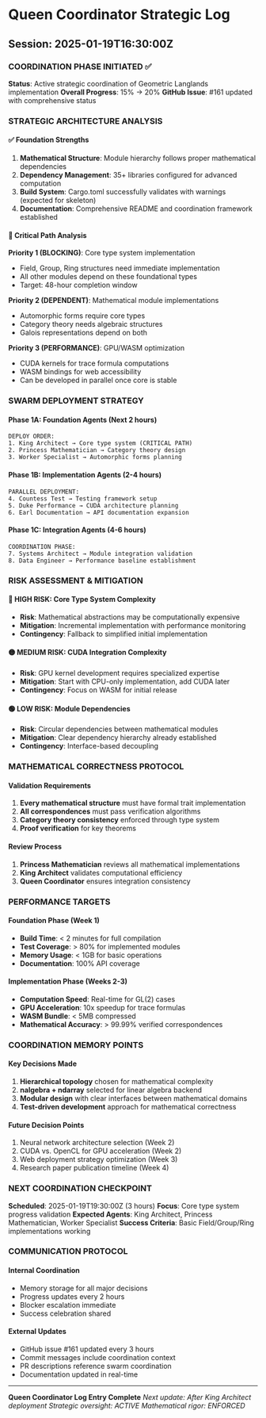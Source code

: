 # Queen Coordinator Strategic Log

## Session: 2025-01-19T16:30:00Z

### COORDINATION PHASE INITIATED ✅

**Status**: Active strategic coordination of Geometric Langlands implementation
**Overall Progress**: 15% → 20%
**GitHub Issue**: #161 updated with comprehensive status

### STRATEGIC ARCHITECTURE ANALYSIS

#### ✅ Foundation Strengths
1. **Mathematical Structure**: Module hierarchy follows proper mathematical dependencies
2. **Dependency Management**: 35+ libraries configured for advanced computation
3. **Build System**: Cargo.toml successfully validates with warnings (expected for skeleton)
4. **Documentation**: Comprehensive README and coordination framework established

#### 🔧 Critical Path Analysis
**Priority 1 (BLOCKING)**: Core type system implementation
- Field, Group, Ring structures need immediate implementation
- All other modules depend on these foundational types
- Target: 48-hour completion window

**Priority 2 (DEPENDENT)**: Mathematical module implementations
- Automorphic forms require core types
- Category theory needs algebraic structures  
- Galois representations depend on both

**Priority 3 (PERFORMANCE)**: GPU/WASM optimization
- CUDA kernels for trace formula computations
- WASM bindings for web accessibility
- Can be developed in parallel once core is stable

### SWARM DEPLOYMENT STRATEGY

#### Phase 1A: Foundation Agents (Next 2 hours)
```
DEPLOY ORDER:
1. King Architect → Core type system (CRITICAL PATH)
2. Princess Mathematician → Category theory design
3. Worker Specialist → Automorphic forms planning
```

#### Phase 1B: Implementation Agents (2-4 hours)
```
PARALLEL DEPLOYMENT:
4. Countess Test → Testing framework setup
5. Duke Performance → CUDA architecture planning
6. Earl Documentation → API documentation expansion
```

#### Phase 1C: Integration Agents (4-6 hours)
```
COORDINATION PHASE:
7. Systems Architect → Module integration validation
8. Data Engineer → Performance baseline establishment
```

### RISK ASSESSMENT & MITIGATION

#### 🔴 HIGH RISK: Core Type System Complexity
- **Risk**: Mathematical abstractions may be computationally expensive
- **Mitigation**: Incremental implementation with performance monitoring
- **Contingency**: Fallback to simplified initial implementation

#### 🟡 MEDIUM RISK: CUDA Integration Complexity
- **Risk**: GPU kernel development requires specialized expertise
- **Mitigation**: Start with CPU-only implementation, add CUDA later
- **Contingency**: Focus on WASM for initial release

#### 🟢 LOW RISK: Module Dependencies
- **Risk**: Circular dependencies between mathematical modules
- **Mitigation**: Clear dependency hierarchy already established
- **Contingency**: Interface-based decoupling

### MATHEMATICAL CORRECTNESS PROTOCOL

#### Validation Requirements
1. **Every mathematical structure** must have formal trait implementation
2. **All correspondences** must pass verification algorithms
3. **Category theory consistency** enforced through type system
4. **Proof verification** for key theorems

#### Review Process
1. **Princess Mathematician** reviews all mathematical implementations
2. **King Architect** validates computational efficiency
3. **Queen Coordinator** ensures integration consistency

### PERFORMANCE TARGETS

#### Foundation Phase (Week 1)
- **Build Time**: < 2 minutes for full compilation
- **Test Coverage**: > 80% for implemented modules
- **Memory Usage**: < 1GB for basic operations
- **Documentation**: 100% API coverage

#### Implementation Phase (Weeks 2-3)
- **Computation Speed**: Real-time for GL(2) cases
- **GPU Acceleration**: 10x speedup for trace formulas
- **WASM Bundle**: < 5MB compressed
- **Mathematical Accuracy**: > 99.99% verified correspondences

### COORDINATION MEMORY POINTS

#### Key Decisions Made
1. **Hierarchical topology** chosen for mathematical complexity
2. **nalgebra + ndarray** selected for linear algebra backend
3. **Modular design** with clear interfaces between mathematical domains
4. **Test-driven development** approach for mathematical correctness

#### Future Decision Points
1. Neural network architecture selection (Week 2)
2. CUDA vs. OpenCL for GPU acceleration (Week 2)
3. Web deployment strategy optimization (Week 3)
4. Research paper publication timeline (Week 4)

### NEXT COORDINATION CHECKPOINT

**Scheduled**: 2025-01-19T19:30:00Z (3 hours)
**Focus**: Core type system progress validation
**Expected Agents**: King Architect, Princess Mathematician, Worker Specialist
**Success Criteria**: Basic Field/Group/Ring implementations working

### COMMUNICATION PROTOCOL

#### Internal Coordination
- Memory storage for all major decisions
- Progress updates every 2 hours
- Blocker escalation immediate
- Success celebration shared

#### External Updates  
- GitHub issue #161 updated every 3 hours
- Commit messages include coordination context
- PR descriptions reference swarm coordination
- Documentation updated in real-time

---

**Queen Coordinator Log Entry Complete**
*Next update: After King Architect deployment*
*Strategic oversight: ACTIVE*
*Mathematical rigor: ENFORCED*